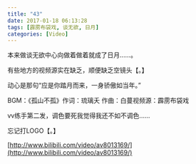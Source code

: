 ```yaml
---
title: "43"
date: 2017-01-18 06:13:28
tags: [霹雳布袋戏, 谈无欲, 日月]
categories: [Video]
---
```


<p dir="ltr"  >本来做谈无欲中心向做着做着就成了日月……。</p> 
<p dir="ltr"  >有些地方的视频源实在缺乏，顺便缺乏空镜头【。】</p> 
<p dir="ltr"  >动心是那句“应是你踏月而来，一身骄傲如当年。”</p> 
<p dir="ltr"  >BGM：《孤山不孤》作词：琉璃夭&nbsp;作曲：白蔓视频源：霹雳布袋戏</p> 
<p dir="ltr"  >vv练手第二发，调色要死我觉得我还不如不调色……</p> 
<p dir="ltr"  >忘记打LOGO【。】</p>

[http://www.bilibili.com/video/av8013169/](http://www.bilibili.com/video/av8013169/)